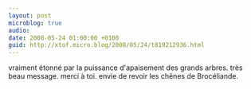 ```yaml
---
layout: post
microblog: true
audio: 
date: 2008-05-24 01:00:00 +0100
guid: http://xtof.micro.blog/2008/05/24/t819212936.html
---
```

vraiment étonné par la puissance d'apaisement des grands arbres. très beau message. merci à toi. envie de revoir les chênes de Brocéliande.
